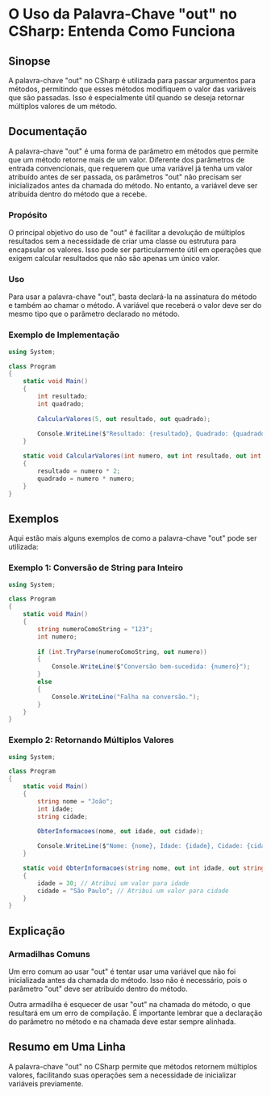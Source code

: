 <!--
Meta Description: # O Uso da Palavra-Chave "out" no CSharp: Entenda Como Funciona ## Sinopse A palavra-chave "out" no CSharp é utilizada para passar argumentos para mét...
Meta Keywords: out, que, método, int, para
-->

# O Uso da Palavra-Chave "out" no CSharp: Entenda Como Funciona

## Sinopse
A palavra-chave "out" no CSharp é utilizada para passar argumentos para métodos, permitindo que esses métodos modifiquem o valor das variáveis que são passadas. Isso é especialmente útil quando se deseja retornar múltiplos valores de um método.

## Documentação
A palavra-chave "out" é uma forma de parâmetro em métodos que permite que um método retorne mais de um valor. Diferente dos parâmetros de entrada convencionais, que requerem que uma variável já tenha um valor atribuído antes de ser passada, os parâmetros "out" não precisam ser inicializados antes da chamada do método. No entanto, a variável deve ser atribuída dentro do método que a recebe.

### Propósito
O principal objetivo do uso de "out" é facilitar a devolução de múltiplos resultados sem a necessidade de criar uma classe ou estrutura para encapsular os valores. Isso pode ser particularmente útil em operações que exigem calcular resultados que não são apenas um único valor.

### Uso
Para usar a palavra-chave "out", basta declará-la na assinatura do método e também ao chamar o método. A variável que receberá o valor deve ser do mesmo tipo que o parâmetro declarado no método.

### Exemplo de Implementação
```csharp
using System;

class Program
{
    static void Main()
    {
        int resultado;
        int quadrado;
        
        CalcularValores(5, out resultado, out quadrado);
        
        Console.WriteLine($"Resultado: {resultado}, Quadrado: {quadrado}");
    }

    static void CalcularValores(int numero, out int resultado, out int quadrado)
    {
        resultado = numero * 2;
        quadrado = numero * numero;
    }
}
```

## Exemplos
Aqui estão mais alguns exemplos de como a palavra-chave "out" pode ser utilizada:

### Exemplo 1: Conversão de String para Inteiro
```csharp
using System;

class Program
{
    static void Main()
    {
        string numeroComoString = "123";
        int numero;
        
        if (int.TryParse(numeroComoString, out numero))
        {
            Console.WriteLine($"Conversão bem-sucedida: {numero}");
        }
        else
        {
            Console.WriteLine("Falha na conversão.");
        }
    }
}
```

### Exemplo 2: Retornando Múltiplos Valores
```csharp
using System;

class Program
{
    static void Main()
    {
        string nome = "João";
        int idade;
        string cidade;

        ObterInformacoes(nome, out idade, out cidade);
        
        Console.WriteLine($"Nome: {nome}, Idade: {idade}, Cidade: {cidade}");
    }

    static void ObterInformacoes(string nome, out int idade, out string cidade)
    {
        idade = 30; // Atribui um valor para idade
        cidade = "São Paulo"; // Atribui um valor para cidade
    }
}
```

## Explicação
### Armadilhas Comuns
Um erro comum ao usar "out" é tentar usar uma variável que não foi inicializada antes da chamada do método. Isso não é necessário, pois o parâmetro "out" deve ser atribuído dentro do método. 

Outra armadilha é esquecer de usar "out" na chamada do método, o que resultará em um erro de compilação. É importante lembrar que a declaração do parâmetro no método e na chamada deve estar sempre alinhada.

## Resumo em Uma Linha
A palavra-chave "out" no CSharp permite que métodos retornem múltiplos valores, facilitando suas operações sem a necessidade de inicializar variáveis previamente.